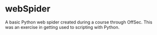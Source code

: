 # webSpider
A basic Python web spider created during a course through OffSec. This was an exercise in getting used to scripting with Python.
